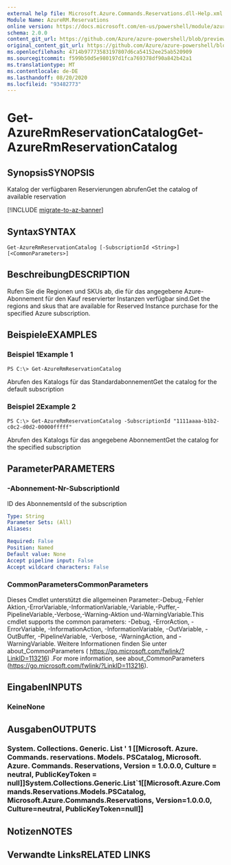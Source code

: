 ```yaml
---
external help file: Microsoft.Azure.Commands.Reservations.dll-Help.xml
Module Name: AzureRM.Reservations
online version: https://docs.microsoft.com/en-us/powershell/module/azurerm.reservations/get-azurermreservationcatalog
schema: 2.0.0
content_git_url: https://github.com/Azure/azure-powershell/blob/preview/src/ResourceManager/Reservations/Commands.Reservations/help/Get-AzureRmReservationCatalog.md
original_content_git_url: https://github.com/Azure/azure-powershell/blob/preview/src/ResourceManager/Reservations/Commands.Reservations/help/Get-AzureRmReservationCatalog.md
ms.openlocfilehash: 4714b97773583197807d6ca54152ee25ab520909
ms.sourcegitcommit: f599b50d5e980197d1fca769378df90a842b42a1
ms.translationtype: MT
ms.contentlocale: de-DE
ms.lasthandoff: 08/20/2020
ms.locfileid: "93482773"
---
```

# <span data-ttu-id="44e08-101">Get-AzureRmReservationCatalog</span><span class="sxs-lookup"><span data-stu-id="44e08-101">Get-AzureRmReservationCatalog</span></span>

## <span data-ttu-id="44e08-102">Synopsis</span><span class="sxs-lookup"><span data-stu-id="44e08-102">SYNOPSIS</span></span>
<span data-ttu-id="44e08-103">Katalog der verfügbaren Reservierungen abrufen</span><span class="sxs-lookup"><span data-stu-id="44e08-103">Get the catalog of available reservation</span></span>

[!INCLUDE [migrate-to-az-banner](../../includes/migrate-to-az-banner.md)]

## <span data-ttu-id="44e08-104">Syntax</span><span class="sxs-lookup"><span data-stu-id="44e08-104">SYNTAX</span></span>

```
Get-AzureRmReservationCatalog [-SubscriptionId <String>] [<CommonParameters>]
```

## <span data-ttu-id="44e08-105">Beschreibung</span><span class="sxs-lookup"><span data-stu-id="44e08-105">DESCRIPTION</span></span>
<span data-ttu-id="44e08-106">Rufen Sie die Regionen und SKUs ab, die für das angegebene Azure-Abonnement für den Kauf reservierter Instanzen verfügbar sind.</span><span class="sxs-lookup"><span data-stu-id="44e08-106">Get the regions and skus that are available for Reserved Instance purchase for the specified Azure subscription.</span></span>

## <span data-ttu-id="44e08-107">Beispiele</span><span class="sxs-lookup"><span data-stu-id="44e08-107">EXAMPLES</span></span>

### <span data-ttu-id="44e08-108">Beispiel 1</span><span class="sxs-lookup"><span data-stu-id="44e08-108">Example 1</span></span>
```
PS C:\> Get-AzureRmReservationCatalog
```

<span data-ttu-id="44e08-109">Abrufen des Katalogs für das Standardabonnement</span><span class="sxs-lookup"><span data-stu-id="44e08-109">Get the catalog for the default subscription</span></span>

### <span data-ttu-id="44e08-110">Beispiel 2</span><span class="sxs-lookup"><span data-stu-id="44e08-110">Example 2</span></span>
```
PS C:\> Get-AzureRmReservationCatalog -SubscriptionId "1111aaaa-b1b2-c0c2-d0d2-00000fffff"
```

<span data-ttu-id="44e08-111">Abrufen des Katalogs für das angegebene Abonnement</span><span class="sxs-lookup"><span data-stu-id="44e08-111">Get the catalog for the specified subscription</span></span>

## <span data-ttu-id="44e08-112">Parameter</span><span class="sxs-lookup"><span data-stu-id="44e08-112">PARAMETERS</span></span>

### <span data-ttu-id="44e08-113">-Abonnement-Nr</span><span class="sxs-lookup"><span data-stu-id="44e08-113">-SubscriptionId</span></span>
<span data-ttu-id="44e08-114">ID des Abonnements</span><span class="sxs-lookup"><span data-stu-id="44e08-114">Id of the subscription</span></span>

```yaml
Type: String
Parameter Sets: (All)
Aliases: 

Required: False
Position: Named
Default value: None
Accept pipeline input: False
Accept wildcard characters: False
```

### <span data-ttu-id="44e08-115">CommonParameters</span><span class="sxs-lookup"><span data-stu-id="44e08-115">CommonParameters</span></span>
<span data-ttu-id="44e08-116">Dieses Cmdlet unterstützt die allgemeinen Parameter:-Debug,-Fehler Aktion,-ErrorVariable,-InformationVariable,-Variable,-Puffer,-PipelineVariable,-Verbose,-Warning-Aktion und-WarningVariable.</span><span class="sxs-lookup"><span data-stu-id="44e08-116">This cmdlet supports the common parameters: -Debug, -ErrorAction, -ErrorVariable, -InformationAction, -InformationVariable, -OutVariable, -OutBuffer, -PipelineVariable, -Verbose, -WarningAction, and -WarningVariable.</span></span> <span data-ttu-id="44e08-117">Weitere Informationen finden Sie unter about_CommonParameters ( https://go.microsoft.com/fwlink/?LinkID=113216) .</span><span class="sxs-lookup"><span data-stu-id="44e08-117">For more information, see about_CommonParameters (https://go.microsoft.com/fwlink/?LinkID=113216).</span></span>

## <span data-ttu-id="44e08-118">Eingaben</span><span class="sxs-lookup"><span data-stu-id="44e08-118">INPUTS</span></span>

### <span data-ttu-id="44e08-119">Keine</span><span class="sxs-lookup"><span data-stu-id="44e08-119">None</span></span>

## <span data-ttu-id="44e08-120">Ausgaben</span><span class="sxs-lookup"><span data-stu-id="44e08-120">OUTPUTS</span></span>

### <span data-ttu-id="44e08-121">System. Collections. Generic. List ' 1 [[Microsoft. Azure. Commands. reservations. Models. PSCatalog, Microsoft. Azure. Commands. Reservations, Version = 1.0.0.0, Culture = neutral, PublicKeyToken = null]]</span><span class="sxs-lookup"><span data-stu-id="44e08-121">System.Collections.Generic.List\`1[[Microsoft.Azure.Commands.Reservations.Models.PSCatalog, Microsoft.Azure.Commands.Reservations, Version=1.0.0.0, Culture=neutral, PublicKeyToken=null]]</span></span>

## <span data-ttu-id="44e08-122">Notizen</span><span class="sxs-lookup"><span data-stu-id="44e08-122">NOTES</span></span>

## <span data-ttu-id="44e08-123">Verwandte Links</span><span class="sxs-lookup"><span data-stu-id="44e08-123">RELATED LINKS</span></span>

